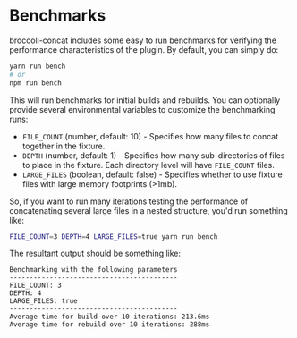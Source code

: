 # Benchmarks

broccoli-concat includes some easy to run benchmarks for verifying the performance characteristics of the plugin. By default, you can simply do:

```bash
yarn run bench
# or
npm run bench
```

This will run benchmarks for initial builds and rebuilds. You can optionally provide several environmental variables to customize the benchmarking runs:

* `FILE_COUNT` (number, default: 10) - Specifies how many files to concat together in the fixture.
* `DEPTH` (number, default: 1) - Specifies how many sub-directories of files to place in the fixture. Each directory level will have `FILE_COUNT` files.
* `LARGE_FILES` (boolean, default: false) - Specifies whether to use fixture files with large memory footprints (>1mb).

So, if you want to run many iterations testing the performance of concatenating several large files in a nested structure, you'd run something like:

```bash
FILE_COUNT=3 DEPTH=4 LARGE_FILES=true yarn run bench
```

The resultant output should be something like:

```
Benchmarking with the following parameters
------------------------------------------
FILE_COUNT: 3
DEPTH: 4
LARGE_FILES: true
------------------------------------------
Average time for build over 10 iterations: 213.6ms
Average time for rebuild over 10 iterations: 288ms
```

